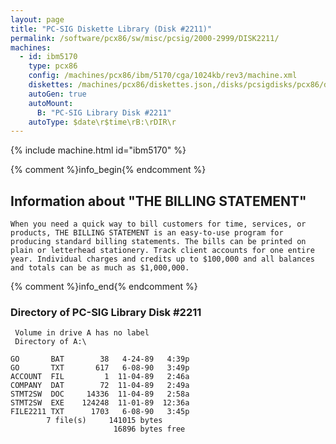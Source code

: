 ```yaml
---
layout: page
title: "PC-SIG Diskette Library (Disk #2211)"
permalink: /software/pcx86/sw/misc/pcsig/2000-2999/DISK2211/
machines:
  - id: ibm5170
    type: pcx86
    config: /machines/pcx86/ibm/5170/cga/1024kb/rev3/machine.xml
    diskettes: /machines/pcx86/diskettes.json,/disks/pcsigdisks/pcx86/diskettes.json
    autoGen: true
    autoMount:
      B: "PC-SIG Library Disk #2211"
    autoType: $date\r$time\rB:\rDIR\r
---
```


{% include machine.html id="ibm5170" %}

{% comment %}info_begin{% endcomment %}

## Information about "THE BILLING STATEMENT"

    When you need a quick way to bill customers for time, services, or
    products, THE BILLING STATEMENT is an easy-to-use program for
    producing standard billing statements. The bills can be printed on
    plain or letterhead stationery. Track client accounts for one entire
    year. Individual charges and credits up to $100,000 and all balances
    and totals can be as much as $1,000,000.
{% comment %}info_end{% endcomment %}


### Directory of PC-SIG Library Disk #2211

     Volume in drive A has no label
     Directory of A:\

    GO       BAT        38   4-24-89   4:39p
    GO       TXT       617   6-08-90   3:49p
    ACCOUNT  FIL         1  11-04-89   2:46a
    COMPANY  DAT        72  11-04-89   2:49a
    STMT2SW  DOC     14336  11-04-89   2:58a
    STMT2SW  EXE    124248  11-01-89  12:36a
    FILE2211 TXT      1703   6-08-90   3:45p
            7 file(s)     141015 bytes
                           16896 bytes free
